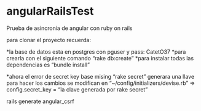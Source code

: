 # angularRailsTest
Prueba de asincronia de angular con ruby on rails


para clonar el proyecto recuerda:

*la base de datos esta en postgres con pguser y pass: CatetO37 *para crearla con el siguiente comando “rake db:create” *para instalar todas las dependencias es “bundle install”

*ahora el error de secret key base mising “rake secret” generara una llave para hacer los cambios se modifican en “~/config/initializers/devise.rb” => config.secret_key = “la clave generada por rake secret”

rails generate angular_csrf
